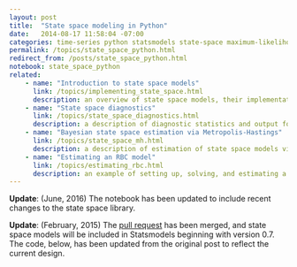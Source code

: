 ```yaml
---
layout: post
title:  "State space modeling in Python"
date:   2014-08-17 11:58:04 -07:00
categories: time-series python statsmodels state-space maximum-likelihood local-linear-trend
permalink: /topics/state_space_python.html
redirect_from: /posts/state_space_python.html
notebook: state_space_python
related:
    - name: "Introduction to state space models"
      link: /topics/implementing_state_space.html
      description: an overview of state space models, their implementation in Python, and provides example code to estimate simple ARMA models.
    - name: "State space diagnostics"
      link: /topics/state_space_diagnostics.html
      description: a description of diagnostic statistics and output for state space models.
    - name: "Bayesian state space estimation via Metropolis-Hastings"
      link: /topics/state_space_mh.html
      description: a description of estimation of state space models via Metropolis-Hastings (Bayesian posterior simulation)
    - name: "Estimating an RBC model"
      link: /topics/estimating_rbc.html
      description: an example of setting up, solving, and estimating a simple RBC model using the `statespace` library in Statsmodels
---
```


**Update**: (June, 2016) The notebook has been updated to include recent changes to the state space library.

**Update**: (February, 2015) The [pull request](https://github.com/statsmodels/statsmodels/pull/2250)
has been merged, and state space models will be included in 
Statsmodels beginning with version 0.7. The code, below, has
been updated from the original post to reflect the current
design.
